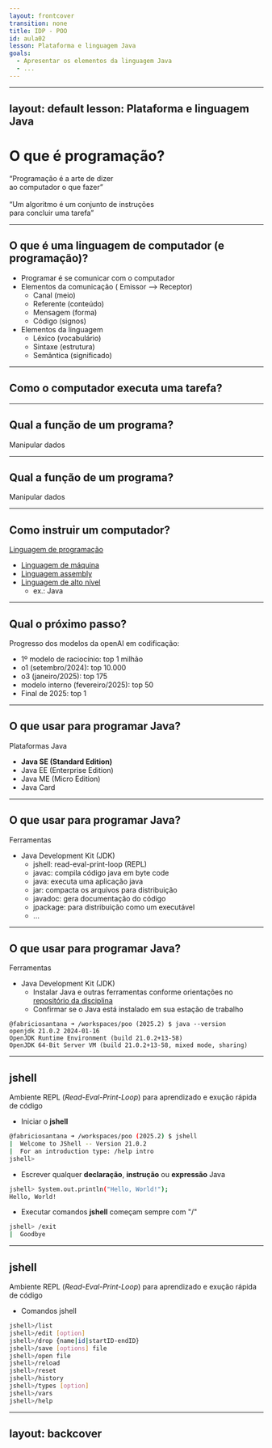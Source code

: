 ```yaml
---
layout: frontcover
transition: none
title: IDP - POO
id: aula02
lesson: Plataforma e linguagem Java
goals:
  - Apresentar os elementos da linguagem Java
  - ...
---
```


---
layout: default
lesson: Plataforma e linguagem Java
---

# O que é programação?

<div class="mt-6 text-3xl text-center" v-click>
    “Programação é a arte de 
    <span class="text-blue-700 font-bold">dizer</span> <br/>
    ao computador 
    <span class="text-blue-700 font-bold">o que fazer</span>”
    <Reference
      reference="Donal Knuth, autor da série de livros The Art of Computer Programming"
    />

</div>
<br/>
<div class="mt-6 text-3xl text-center" v-click>
    “Um 
    <span class="bg-yellow-300 px-1">algoritmo</span> 
    é um 
    <span class="text-blue-700 font-bold">conjunto de instruções</span> <br/>
    para concluir uma 
    <span class="text-blue-700 font-bold">tarefa</span>”
    <Reference
      reference="BHARGAVA, Aditya Y. Grokking Algorithms. 2. ed. Shelter Island: Manning Publications, 2024. ISBN 978-1-63343-853-8."
    />
</div>

---

## O que é uma linguagem de computador  (e programação)?

<div class="mt-4">

- Programar é se comunicar com o computador
- Elementos da comunicação ( Emissor --> Receptor)
  - Canal (meio)
  - Referente (conteúdo)
  - Mensagem (forma)
  - Código (signos)
- Elementos da linguagem
  - Léxico (vocabulário)  
  - Sintaxe (estrutura)  
  - Semântica (significado)
  
</div>

---

## Como o computador executa uma tarefa?

<FigureWithCaption
  src="https://upload.wikimedia.org/wikipedia/commons/thumb/e/e5/Von_Neumann_Architecture.svg/1280px-Von_Neumann_Architecture.svg.png"
  alt="Organização do computador"
  link="https://en.wikipedia.org/wiki/Von_Neumann_architecture"
/>

---

## Qual a função de um programa?

Manipular dados

<FigureWithCaption
  src="images/data.png"
  alt="Manipulação de dados"
  reference="DEITEL, Paul; DEITEL, Harvey. Java: How to Program, Early Objects. 11. ed. Boston: Pearson, 2017. ISBN 978-0-13-474335-6.​"
/>

---

## Qual a função de um programa?

Manipular dados

<FigureWithCaption
  src="images/byte.png"
  alt="Medida de dados"
  reference="DEITEL, Paul; DEITEL, Harvey. Java: How to Program, Early Objects. 11. ed. Boston: Pearson, 2017. ISBN 978-0-13-474335-6.​"
/>

---

## Como instruir um computador?

<div class="grid grid-cols-2">

<div>

[Linguagem de programação](https://en.wikipedia.org/wiki/Programming_language)
- [Linguagem de máquina](https://en.wikipedia.org/wiki/Machine_code)
- [Linguagem assembly](https://en.wikipedia.org/wiki/Assembly_language)
- [Linguagem de alto nível](https://en.wikipedia.org/wiki/High-level_programming_language)
  - ex.: Java

</div>

<div>
  <FigureWithCaption
    src="http://www.btechsmartclass.com/c_programming/cp_images/computer-languages.png"
    alt="Linguagens"
    link="http://www.btechsmartclass.com/c_programming/C-Computer-Languages.html"
  />
</div>

</div>

---

## Qual o próximo passo?

<div class="grid grid-cols-2">

<div>

Progresso dos modelos da openAI em codificação:​
- 1º modelo de raciocínio: top 1 milhão​
- o1 (setembro/2024): top 10.000​
- o3 (janeiro/2025): top 175​
- modelo interno (fevereiro/2025): top 50​
- Final de 2025: top 1​

</div>

<div>
  <VideoWithOutQuote
    videoId=8LmfkUb2uIY:1201
    sourceUrl="https://www.youtube.com/watch?v=8LmfkUb2uIY"
  />
</div>

</div>

---

## O que usar para programar Java?

Plataformas Java
- **Java SE (Standard Edition)**
- Java EE (Enterprise Edition)
- Java ME (Micro Edition)
- Java Card

---

## O que usar para programar Java?

Ferramentas 
- Java Development Kit (JDK)
  - jshell: read-eval-print-loop (REPL)​
  - javac: compila código java em byte code​
  - java: executa uma aplicação java​
  - jar: compacta os arquivos para distribuição​
  - javadoc: gera documentação do código​
  - jpackage: para distribuição como um executável​
  - ...​
  
<ReferenceLink
  reference="https://docs.oracle.com/en/java/javase/21/docs/specs/man/index.html​"
/>

---

## O que usar para programar Java?

Ferramentas 
- Java Development Kit (JDK)
  - Instalar Java e outras ferramentas conforme orientações no [repositório da disciplina](https://github.com/fabriciosantana/poo)
  - Confirmar se o Java está instalado em sua estação de trabalho
```bash{1|2-4}
@fabriciosantana ➜ /workspaces/poo (2025.2) $ java --version
openjdk 21.0.2 2024-01-16
OpenJDK Runtime Environment (build 21.0.2+13-58)
OpenJDK 64-Bit Server VM (build 21.0.2+13-58, mixed mode, sharing)
```



---

## jshell

Ambiente REPL (_Read-Eval-Print-Loop_) para aprendizado e exução rápida de código

- Iniciar o **jshell**
```bash
@fabriciosantana ➜ /workspaces/poo (2025.2) $ jshell
|  Welcome to JShell -- Version 21.0.2
|  For an introduction type: /help intro
jshell> 
```

- Escrever qualquer **declaração**, **instrução** ou **expressão** Java
```bash
jshell> System.out.println("Hello, World!");
Hello, World!
```

- Executar comandos **jshell** começam sempre com "/"
```bash
jshell> /exit
|  Goodbye
```

---

## jshell 

Ambiente REPL (_Read-Eval-Print-Loop_) para aprendizado e exução rápida de código

- Comandos jshell

```bash
jshell>/list​
jshell>/edit [option]​
jshell>/drop {name|id|startID-endID}​
jshell>/save [options] file​
jshell>/open file​
jshell>/reload​
jshell>/reset​
jshell>/history​
jshell>/types [option]​
jshell>/vars​
jshell>/help
```
<ReferenceLink
  reference="https://docs.oracle.com/en/java/javase/21/docs/specs/man/jshell.html"
/>


---
layout: backcover
---